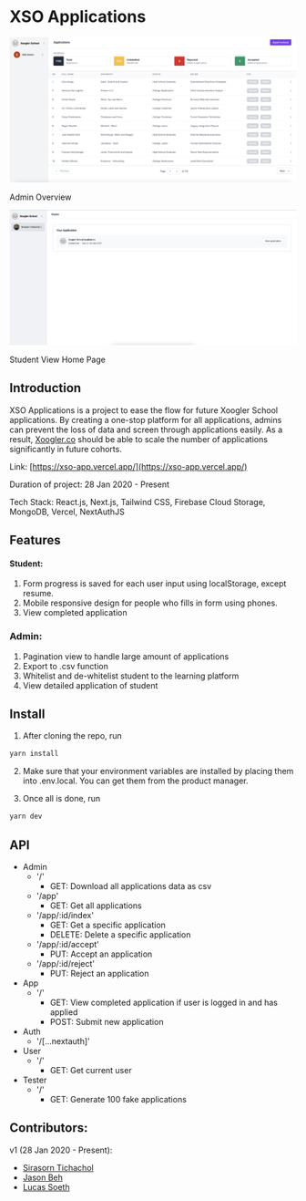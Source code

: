 # XSO Applications

![readme_assets/readme1.png](readme_assets/readme1.png)

Admin Overview

![readme_assets/readme2.png](readme_assets/readme2.png)

Student View Home Page

## Introduction

XSO Applications is a project to ease the flow for future Xoogler School applications. By creating a one-stop platform for all applications, admins can prevent the loss of data and screen through applications easily. As a result, [Xoogler.co](http://xoogler.co) should be able to scale the number of applications significantly in future cohorts.

Link: [https://xso-app.vercel.app/](https://xso-app.vercel.app/)

Duration of project: 28 Jan 2020 - Present

Tech Stack: React.js, Next.js, Tailwind CSS, Firebase Cloud Storage, MongoDB, Vercel, NextAuthJS

## Features

#### Student:
1. Form progress is saved for each user input using localStorage, except resume.
2. Mobile responsive design for people who fills in form using phones.
3. View completed application

### Admin:
1. Pagination view to handle large amount of applications
2. Export to .csv function
3. Whitelist and de-whitelist student to the learning platform
4. View detailed application of student

## Install

1. After cloning the repo, run 

```bash
yarn install
```

2. Make sure that your environment variables are installed by placing them into .env.local. You can get them from the product manager.

3. Once all is done, run

```bash
yarn dev
```

## API

- Admin
    - '/'
        - GET: Download all applications data as csv
    - '/app'
        - GET: Get all applications
    - '/app/:id/index'
        - GET: Get a specific application
        - DELETE: Delete a specific application
    - '/app/:id/accept'
        - PUT: Accept an application
    - '/app/:id/reject'
        - PUT: Reject an application
- App
    - '/'
        - GET: View completed application if user is logged in and has applied
        - POST: Submit new application
- Auth
    - '/[...nextauth]'
- User
    - '/'
        - GET: Get current user
- Tester
    - '/'
        - GET: Generate 100 fake applications

## Contributors:

v1 (28 Jan 2020 - Present):

- [Sirasorn Tichachol](https://github.com/SirasornT)
- [Jason Beh](https://github.com/behjieshen)
- [Lucas Soeth](https://github.com/lucasoeth)